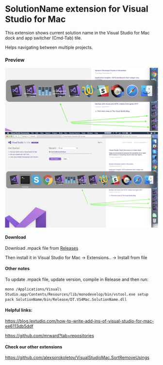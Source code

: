 SolutionName extension for Visual Studio for Mac
====

This extension shows current solution name in the Visual Studio for Mac dock and app switcher (Cmd-Tab) tile.

Helps navigating between multiple projects.

### Preview

<img src="Meta/screenshot.png?raw=true" width="1024" />


<img src="Meta/large-screenshot.png?raw=true" width="1024" />

#### Download

Download .mpack file from [Releases](https://github.com/DreamTeamMobile/VS4Mac.SolutionName/releases/tag/v1.1) 

Then install it in Visual Studio for Mac -> Extensions.. -> Install from file


#### Other notes

To update .mpack file, update version, compile in Release and then run:	

`mono /Applications/Visual\ Studio.app/Contents/Resources/lib/monodevelop/bin/vstool.exe setup pack SolutionName/bin/Release/DT.VS4Mac.SolutionName.dll`


#### Helpful links:

https://blog.lextudio.com/how-to-write-add-ins-of-visual-studio-for-mac-ee6113db5ddf

https://github.com/mrward?tab=repositories

#### Check our other extensions

https://github.com/alexsorokoletov/VisualStudioMac.SortRemoveUsings